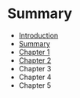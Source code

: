 # Summary

* [Introduction](README.md)
* [Summary](summary.md)
* [Chapter 1](chapter-1.md)
* [Chapter 2](chapter-2.md)
* Chapter 3
* Chapter 4
* Chapter 5

